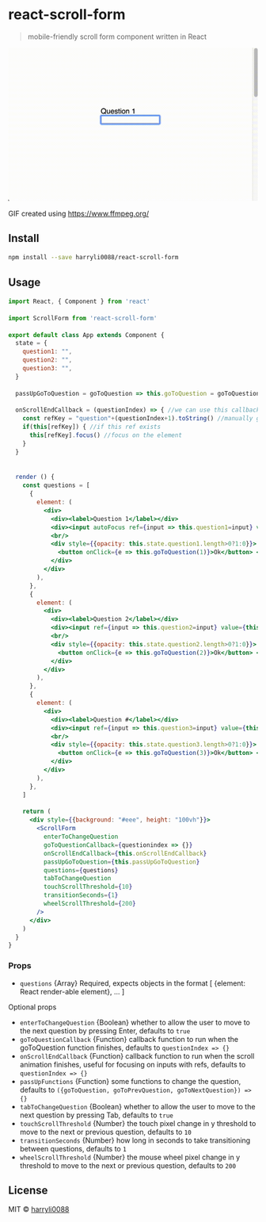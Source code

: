 # react-scroll-form
> mobile-friendly scroll form component written in React

![Demo](/example/react-scroll-form.gif)

GIF created using https://www.ffmpeg.org/

## Install

```bash
npm install --save harryli0088/react-scroll-form
```

## Usage

```jsx
import React, { Component } from 'react'

import ScrollForm from 'react-scroll-form'

export default class App extends Component {
  state = {
    question1: "",
    question2: "",
    question3: "",
  }

  passUpGoToQuestion = goToQuestion => this.goToQuestion = goToQuestion //pass up the function to go to a question

  onScrollEndCallback = (questionIndex) => { //we can use this callback to focus on an input
    const refKey = "question"+(questionIndex+1).toString() //manually get the ref key to focus on
    if(this[refKey]) { //if this ref exists
      this[refKey].focus() //focus on the element
    }
  }


  render () {
    const questions = [
      {
        element: (
          <div>
            <div><label>Question 1</label></div>
            <div><input autoFocus ref={input => this.question1=input} value={this.state.question1} onChange={e => this.setState({question1: e.target.value})}/></div>
            <br/>
            <div style={{opacity: this.state.question1.length>0?1:0}}>
              <button onClick={e => this.goToQuestion(1)}>Ok</button> <span>press Enter</span>
            </div>
          </div>
        ),
      },
      {
        element: (
          <div>
            <div><label>Question 2</label></div>
            <div><input ref={input => this.question2=input} value={this.state.question2} onChange={e => this.setState({question2: e.target.value})}/></div>
            <br/>
            <div style={{opacity: this.state.question2.length>0?1:0}}>
              <button onClick={e => this.goToQuestion(2)}>Ok</button> <span>press Enter</span>
            </div>
          </div>
        ),
      },
      {
        element: (
          <div>
            <div><label>Question #</label></div>
            <div><input ref={input => this.question3=input} value={this.state.question3} onChange={e => this.setState({question3: e.target.value})}/></div>
            <br/>
            <div style={{opacity: this.state.question3.length>0?1:0}}>
              <button onClick={e => this.goToQuestion(3)}>Ok</button> <span>press Enter</span>
            </div>
          </div>
        ),
      },
    ]

    return (
      <div style={{background: "#eee", height: "100vh"}}>
        <ScrollForm
          enterToChangeQuestion
          goToQuestionCallback={questionindex => {}}
          onScrollEndCallback={this.onScrollEndCallback}
          passUpGoToQuestion={this.passUpGoToQuestion}
          questions={questions}
          tabToChangeQuestion
          touchScrollThreshold={10}
          transitionSeconds={1}
          wheelScrollThreshold={200}
        />
      </div>
    )
  }
}

```

### Props
- `questions` {Array} Required, expects objects in the format [ {element: React render-able element}, ... ]

Optional props
- `enterToChangeQuestion` {Boolean} whether to allow the user to move to the next question by pressing Enter, defaults to `true`
- `goToQuestionCallback` {Function} callback function to run when the goToQuestion function finishes, defaults to `questionIndex => {}`
- `onScrollEndCallback` {Function} callback function to run when the scroll animation finishes, useful for focusing on inputs with refs, defaults to `questionIndex => {}`
- `passUpFunctions` {Function} some functions to change the question, defaults to `({goToQuestion, goToPrevQuestion, goToNextQuestion}) => {}`
- `tabToChangeQuestion` {Boolean} whether to allow the user to move to the next question by pressing Tab, defaults to `true`
- `touchScrollThreshold` {Number} the touch pixel change in y threshold to move to the next or previous question, defaults to `10`
- `transitionSeconds` {Number} how long in seconds to take transitioning between questions, defaults to `1`
- `wheelScrollThreshold` {Number} the mouse wheel pixel change in y threshold to move to the next or previous question, defaults to `200`

## License

MIT © [harryli0088](https://github.com/harryli0088)
